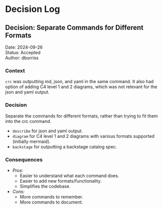 # Decision Log

## Decision: Separate Commands for Different Formats

Date: 2024-09-26  
Status: Accepted  
Author: dburriss

### Context 
`crc` was outputting md, json, and yaml in the same command.
It also had option of adding C4 level 1 and 2 diagrams, which was not 
relevant for the json and yaml output.

### Decision
Separate the commands for different formats, rather than trying to fit them into the crc command.
- `describe` for json and yaml output.
- `diagram` for C4 level 1 and 2 diagrams with various formats supported (initially mermaid).
- `backstage` for outputting a backstage catalog spec.

### Consequences
- *Pros:*
  - Easier to understand what each command does.
  - Easier to add new formats/functionality.
  - Simplifies the codebase.
- *Cons:*
  - More commands to remember.
  - More commands to document.
